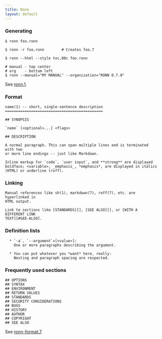 ```yaml
---
title: Ronn
layout: default
---
```


### Generating

    $ ronn foo.ronn

    $ ronn -r foo.ronn        # Creates foo.7

    $ ronn --html --style toc,80c foo.ronn
    
    # manual - top center
    # org    - bottom left
    $ ronn --manual="MY MANUAL" --organization="RONN 0.7.0"

See [ronn.1](http://rtomayko.github.com/ronn/ronn.1.html).

### Format

    name(1) -- short, single-sentence description
    =============================================
    
    ## SYNOPSIS
    
    `name` [<optional>...] <flags>
    
    ## DESCRIPTION
    
    A normal paragraph. This can span multiple lines and is terminated with two
    or more line endings -- just like Markdown.
    
    Inline markup for `code`, `user input`, and **strong** are displayed
    boldface; <variable>, _emphasis_, *emphasis*, are displayed in italics
    (HTML) or underline (roff).
    
### Linking

    Manual references like sh(1), markdown(7), roff(7), etc. are hyperlinked in
    HTML output.
    
    Link to sections like [STANDARDS][], [SEE ALSO][], or [WITH A DIFFERENT LINK
    TEXT][#SEE-ALSO].
    
### Definition lists
    
      * `-a`, `--argument`=[<value>]:
        One or more paragraphs describing the argument.
    
      * You can put whatever you *want* here, really:
        Nesting and paragraph spacing are respected.
    
### Frequently used sections
    
    ## OPTIONS
    ## SYNTAX
    ## ENVIRONMENT
    ## RETURN VALUES
    ## STANDARDS
    ## SECURITY CONSIDERATIONS
    ## BUGS
    ## HISTORY
    ## AUTHOR
    ## COPYRIGHT
    ## SEE ALSO

See [ronn-format.7](http://rtomayko.github.com/ronn/ronn-format.7.html).
